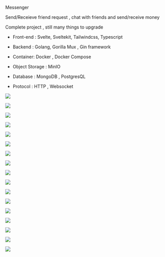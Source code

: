 Messenger

Send/Receieve friend  request , chat with friends and send/receive money

Complete project , still many things to upgrade

- Front-end : Svelte, Sveltekit, Tailwindcss, Typescript

- Backend : Golang, Gorilla Mux , Gin framework

- Container: Docker , Docker Compose

- Object Storage : MinIO

- Database : MongoDB , PostgresQL

- Protocol :  HTTP , Websocket





![](./screenshots/home.png)



![](./screenshots/home2.png)





![](./screenshots/homeempty.png)





![](./screenshots/homewithfrnd.png)





![](./screenshots/frndreqaccept.png)





![](./screenshots/frndreqpending.png)



![](./screenshots/sendmsg.png)



![](./screenshots/sendmsg2.png)



![](./screenshots/sendmsg3.png)



![](./screenshots/registration.png)



![](./screenshots/registation2.png)



![](./screenshots/profileedit.png)



![](./screenshots/moneyreqsend.png)





![](./screenshots/moneyreqpending.png)



![](./screenshots/moneyreqaccept.png)



![](./screenshots/moneyreq.png)





![](./screenshots/moneyrecharge.png)
